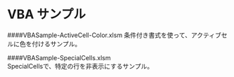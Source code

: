 # VBA サンプル

####VBASample-ActiveCell-Color.xlsm
条件付き書式を使って、アクティブセルに色を付けるサンプル。


####VBASample-SpecialCells.xlsm  
SpecialCellsで、特定の行を非表示にするサンプル。

